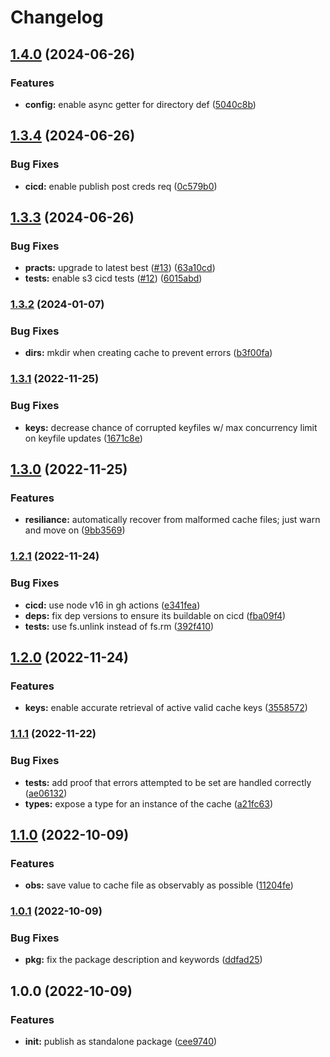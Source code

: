 # Changelog

## [1.4.0](https://github.com/ehmpathy/simple-on-disk-cache/compare/v1.3.4...v1.4.0) (2024-06-26)


### Features

* **config:** enable async getter for directory def ([5040c8b](https://github.com/ehmpathy/simple-on-disk-cache/commit/5040c8b762e1e26bf57e0232d7b57e0d97ef4dc9))

## [1.3.4](https://github.com/ehmpathy/simple-on-disk-cache/compare/v1.3.3...v1.3.4) (2024-06-26)


### Bug Fixes

* **cicd:** enable publish post creds req ([0c579b0](https://github.com/ehmpathy/simple-on-disk-cache/commit/0c579b0fcf79d23d2d0b9c17fd3ad600e0be9b19))

## [1.3.3](https://github.com/ehmpathy/simple-on-disk-cache/compare/v1.3.2...v1.3.3) (2024-06-26)


### Bug Fixes

* **practs:** upgrade to latest best ([#13](https://github.com/ehmpathy/simple-on-disk-cache/issues/13)) ([63a10cd](https://github.com/ehmpathy/simple-on-disk-cache/commit/63a10cd236e6b4ad762e956f513cc8420a3ff276))
* **tests:** enable s3 cicd tests ([#12](https://github.com/ehmpathy/simple-on-disk-cache/issues/12)) ([6015abd](https://github.com/ehmpathy/simple-on-disk-cache/commit/6015abdea51c5a03451d0e689152d7408e2ef456))

### [1.3.2](https://www.github.com/ehmpathy/simple-on-disk-cache/compare/v1.3.1...v1.3.2) (2024-01-07)


### Bug Fixes

* **dirs:** mkdir when creating cache to prevent errors ([b3f00fa](https://www.github.com/ehmpathy/simple-on-disk-cache/commit/b3f00fa296a38d2d851efb36aa372de8600fad6d))

### [1.3.1](https://www.github.com/ehmpathy/simple-on-disk-cache/compare/v1.3.0...v1.3.1) (2022-11-25)


### Bug Fixes

* **keys:** decrease chance of corrupted keyfiles w/ max concurrency limit on keyfile updates ([1671c8e](https://www.github.com/ehmpathy/simple-on-disk-cache/commit/1671c8ec03d88e214927c67dcfc65ca5d81f1f96))

## [1.3.0](https://www.github.com/ehmpathy/simple-on-disk-cache/compare/v1.2.1...v1.3.0) (2022-11-25)


### Features

* **resiliance:** automatically recover from malformed cache files; just warn and move on ([9bb3569](https://www.github.com/ehmpathy/simple-on-disk-cache/commit/9bb35692413b59dce3438926a2b5b377c3e44573))

### [1.2.1](https://www.github.com/ehmpathy/simple-on-disk-cache/compare/v1.2.0...v1.2.1) (2022-11-24)


### Bug Fixes

* **cicd:** use node v16 in gh actions ([e341fea](https://www.github.com/ehmpathy/simple-on-disk-cache/commit/e341fea2545ecb5b88d04946aa4060fe5759d4e3))
* **deps:** fix dep versions to ensure its buildable on cicd ([fba09f4](https://www.github.com/ehmpathy/simple-on-disk-cache/commit/fba09f4528b121e3f39ec418a3d186dffd5ca937))
* **tests:** use fs.unlink instead of fs.rm ([392f410](https://www.github.com/ehmpathy/simple-on-disk-cache/commit/392f410f6f0a3e20133516a8647b2609e2a9f707))

## [1.2.0](https://www.github.com/ehmpathy/simple-on-disk-cache/compare/v1.1.1...v1.2.0) (2022-11-24)


### Features

* **keys:** enable accurate retrieval of active valid cache keys ([3558572](https://www.github.com/ehmpathy/simple-on-disk-cache/commit/355857284a832115bf2657eb9a08cbe00e3e6d7b))

### [1.1.1](https://www.github.com/ehmpathy/simple-on-disk-cache/compare/v1.1.0...v1.1.1) (2022-11-22)


### Bug Fixes

* **tests:** add proof that errors attempted to be set are handled correctly ([ae06132](https://www.github.com/ehmpathy/simple-on-disk-cache/commit/ae0613254efd4a9bbe9a81e310ed15b1a453d8be))
* **types:** expose a type for an instance of the cache ([a21fc63](https://www.github.com/ehmpathy/simple-on-disk-cache/commit/a21fc63819e1dbbc45b5decdf80fa323847bffbb))

## [1.1.0](https://www.github.com/ehmpathy/simple-on-disk-cache/compare/v1.0.1...v1.1.0) (2022-10-09)


### Features

* **obs:** save value to cache file as observably as possible ([11204fe](https://www.github.com/ehmpathy/simple-on-disk-cache/commit/11204febf46fbc3d3b5a4d1bc99dff2c5673230a))

### [1.0.1](https://www.github.com/ehmpathy/simple-on-disk-cache/compare/v1.0.0...v1.0.1) (2022-10-09)


### Bug Fixes

* **pkg:** fix the package description and keywords ([ddfad25](https://www.github.com/ehmpathy/simple-on-disk-cache/commit/ddfad255f31cb8d91035a7cfb1bc70546859c1ee))

## 1.0.0 (2022-10-09)


### Features

* **init:** publish as standalone package ([cee9740](https://www.github.com/ehmpathy/simple-on-disk-cache/commit/cee9740800bc8e138346f0c91f5919cf65b2ec4d))
